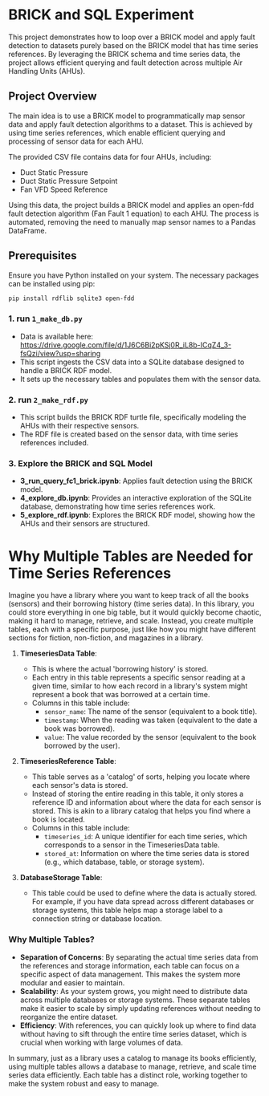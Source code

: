 # BRICK and SQL Experiment

This project demonstrates how to loop over a BRICK model and apply fault detection to datasets purely based on the BRICK model that has time series references. By leveraging the BRICK schema and time series data, the project allows efficient querying and fault detection across multiple Air Handling Units (AHUs).

## Project Overview

The main idea is to use a BRICK model to programmatically map sensor data and apply fault detection algorithms to a dataset. This is achieved by using time series references, which enable efficient querying and processing of sensor data for each AHU.

The provided CSV file contains data for four AHUs, including:
- Duct Static Pressure
- Duct Static Pressure Setpoint
- Fan VFD Speed Reference

Using this data, the project builds a BRICK model and applies an open-fdd fault detection algorithm (Fan Fault 1 equation) to each AHU. The process is automated, removing the need to manually map sensor names to a Pandas DataFrame.

## Prerequisites

Ensure you have Python installed on your system. The necessary packages can be installed using pip:

```bash
pip install rdflib sqlite3 open-fdd
```

### 1. run `1_make_db.py` 
* Data is available here: https://drive.google.com/file/d/1J6C6Bi2pKSj0R_iL8b-ICqZ4_3-fsQzi/view?usp=sharing
* This script ingests the CSV data into a SQLite database designed to handle a BRICK RDF model.
* It sets up the necessary tables and populates them with the sensor data.

### 2. run `2_make_rdf.py`
* This script builds the BRICK RDF turtle file, specifically modeling the AHUs with their respective sensors.
* The RDF file is created based on the sensor data, with time series references included.

### 3. Explore the BRICK and SQL Model
* **3_run_query_fc1_brick.ipynb**: Applies fault detection using the BRICK model.
* **4_explore_db.ipynb**: Provides an interactive exploration of the SQLite database, demonstrating how time series references work.
* **5_explore_rdf.ipynb**: Explores the BRICK RDF model, showing how the AHUs and their sensors are structured.

# Why Multiple Tables are Needed for Time Series References

Imagine you have a library where you want to keep track of all the books (sensors) and their borrowing history (time series data). 
In this library, you could store everything in one big table, but it would quickly become chaotic, making it hard to manage, 
retrieve, and scale. Instead, you create multiple tables, each with a specific purpose, just like how you might have different sections 
for fiction, non-fiction, and magazines in a library.

1. **TimeseriesData Table**: 
   - This is where the actual 'borrowing history' is stored. 
   - Each entry in this table represents a specific sensor reading at a given time, similar to how each record in a library's system might 
     represent a book that was borrowed at a certain time.
   - Columns in this table include:
     - `sensor_name`: The name of the sensor (equivalent to a book title).
     - `timestamp`: When the reading was taken (equivalent to the date a book was borrowed).
     - `value`: The value recorded by the sensor (equivalent to the book borrowed by the user).

2. **TimeseriesReference Table**:
   - This table serves as a 'catalog' of sorts, helping you locate where each sensor's data is stored.
   - Instead of storing the entire reading in this table, it only stores a reference ID and information about where the data for 
     each sensor is stored. This is akin to a library catalog that helps you find where a book is located.
   - Columns in this table include:
     - `timeseries_id`: A unique identifier for each time series, which corresponds to a sensor in the TimeseriesData table.
     - `stored_at`: Information on where the time series data is stored (e.g., which database, table, or storage system).

3. **DatabaseStorage Table**:
   - This table could be used to define where the data is actually stored. For example, if you have data spread across different 
     databases or storage systems, this table helps map a storage label to a connection string or database location.

### Why Multiple Tables?
- **Separation of Concerns**: By separating the actual time series data from the references and storage information, each table can 
  focus on a specific aspect of data management. This makes the system more modular and easier to maintain.
- **Scalability**: As your system grows, you might need to distribute data across multiple databases or storage systems. These separate 
  tables make it easier to scale by simply updating references without needing to reorganize the entire dataset.
- **Efficiency**: With references, you can quickly look up where to find data without having to sift through the entire time series 
  dataset, which is crucial when working with large volumes of data.

In summary, just as a library uses a catalog to manage its books efficiently, using multiple tables allows a database to manage, retrieve, 
and scale time series data efficiently. Each table has a distinct role, working together to make the system robust and easy to manage.


